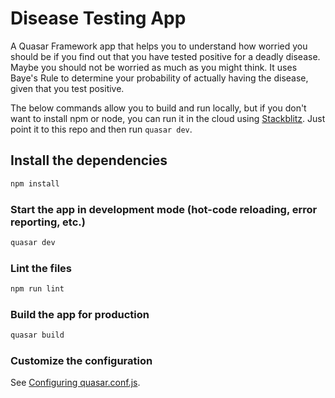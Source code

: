 # Disease Testing App

A Quasar Framework app that helps you to understand how worried you should be if you find out that you have tested positive for a deadly disease. Maybe you should not be worried as much as you might think. It uses Baye's Rule to determine your probability of actually having the disease, given that you test positive.

The below commands allow you to build and run locally, but if you don't want to install npm or node, you can run it in the cloud using [Stackblitz](https://stackblitz.com/fork/quasarframework). Just point it to this repo and then run `quasar dev`.

## Install the dependencies
```bash
npm install
```

### Start the app in development mode (hot-code reloading, error reporting, etc.)
```bash
quasar dev
```

### Lint the files
```bash
npm run lint
```

### Build the app for production
```bash
quasar build
```

### Customize the configuration
See [Configuring quasar.conf.js](https://quasar.dev/quasar-cli/quasar-conf-js).
